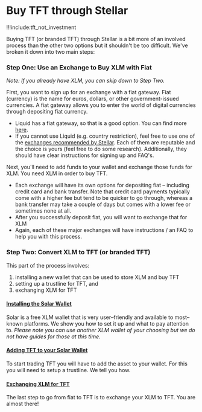 # Buy TFT through Stellar

!!!include:tft_not_investment

Buying TFT (or branded TFT) through Stellar is a bit more of an involved process than the other two options but it shouldn't be too difficult. We've broken it down into two main steps:

### Step One: Use an Exchange to Buy XLM with Fiat

*Note: If you already have XLM, you can skip down to Step Two.*

First, you want to sign up for an exchange with a fiat gateway. Fiat (currency) is the name for euros, dollars, or other government-issued currencies. A fiat gateway allows you to enter the world of digital currencies through depositing fiat currency.

- Liquid has a fiat gateway, so that is a good option. You can find more [here](tft_liquid.md).
- If you cannot use Liquid (e.g. country restriction), feel free to use one of the [exchanges recommended by Stellar](https://www.stellar.org/lumens/exchanges). Each of them are reputable and the choice is yours (feel free to do some research). Additionally, they should have clear instructions for signing up and FAQ's.

Next, you'll need to add funds to your wallet and exchange those funds for XLM. You need XLM in order to buy TFT.

- Each exchange will have its own options for depositing fiat – including credit card and bank transfer. Note that credit card payments typically come with a higher fee but tend to be quicker to go through, whereas a bank transfer may take a couple of days but comes with a lower fee or sometimes none at all.
- After you successfully deposit fiat, you will want to exchange that for XLM
- Again, each of these major exchanges will have instructions / an FAQ to help you with this process.

### Step Two: Convert XLM to TFT (or branded TFT)

This part of the process involves:
1. installing a new wallet that can be used to store XLM and buy TFT
2. setting up a trustline for TFT, and
3. exchanging XLM for TFT

#### [Installing the Solar Wallet](installing_solar_wallet_funding.md)
Solar is a free XLM wallet that is very user–friendly and available to most–known platforms. We show you how to set it up and what to pay attention to. *Please note you can use another XLM wallet of your choosing but we do not have guides for those at this time.*

#### [Adding TFT to your Solar Wallet](adding_tft_asset.md)
To start trading TFT you will have to add the asset to your wallet. For this you will need to setup a trustline. We tell you how.

#### [Exchanging XLM for TFT](trading_tft_in_solar.md)
The last step to go from fiat to TFT is to exchange your XLM to TFT. You are almost there!